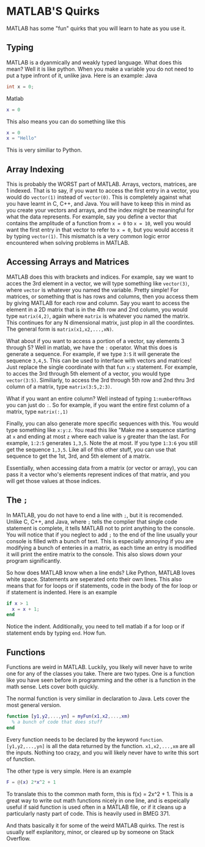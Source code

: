 # MATLAB'S Quirks

MATLAB has some "fun" quirks that you will learn to hate as you use it.

## Typing

MATLAB is a dyanmically and weakly typed language. What does this mean? Well it is like python. When you make a variable you do not need to put a type infront of it, unlike java. Here is an example:
Java
```java
int x = 0;
```
Matlab
```MATLAB
x = 0
```

This also means you can do something like this

```MATLAB
x = 0
x = "Hello"
```

This is very similiar to Python.

## Array Indexing

This is probably the WORST part of MATLAB. Arrays, vectors, matrices, are 1 indexed. That is to say, if you want to access the first entry in a vector, you would do `vector(1)` instead of `vector(0)`. This is completely against what you have learnt in C, C++, and Java. You will have to keep this in mind as you create your vectors and arrays, and the index might be meaningful for what the data represents. For example, say you define a vector that contains the amplitude of a function from `x = 0` to `x = 10`, well you would want the first entry in that vector to refer to `x = 0`, but you would access it by typing `vector(1)`. This mismatch is a very common logic error encountered when solving problems in MATLAB.

## Accessing Arrays and Matrices

MATLAB does this with brackets and indices. For example, say we want to acces the 3rd element in a vector, we will type something like `vector(3)`, where `vector` is whatever you named the variable. Pretty simple! For matrices, or something that is has rows and columns, then you access them by giving MATLAB for each row and column. Say you want to access the element in a 2D matrix that is in the 4th row and 2nd column, you would type `matrix(4,2)`, again where `matrix` is whatever you named the matrix. This continues for any N dimensional matrix, just plop in all the coordintes. The general form is `matrix(x1,x2,...,xN)`.

What about if you want to access a portion of a vector, say elements 3 through 5? Well in matlab, we have the `:` operator. What this does is generate a sequence. For example, if we type `3:5` it will generate the sequence `3,4,5`. This can be used to interface with vectors and matrices! Just replace the single coordinate with that fun `x:y` statement. For example, to acces the 3rd through 5th element of a vector, you would type `vector(3:5)`. Similiarly, to access the 3rd through 5th row and 2nd thru 3rd column of a matrix, type `matrix(3:5,2:3)`.

What if you want an entire column? Well instead of typing `1:numberOfRows` you can just do `:`. So for example, if you want the entire first column of a matrix, type `matrix(:,1)`

Finally, you can also generate more specific sequences with this. You would type something like `x:y:z`. You read this like "Make me a sequence starting at `x` and ending at most `z` where each value is `y` greater than the last. For example, `1:2:5` generates `1,3,5`. Note the at most. If you type `1:3:6` you still get the sequence `1,3,5`. Like all of this other stuff, you can use that sequence to get the 1st, 3rd, and 5th element of a matrix.

Essentially, when accessing data from a matrix (or vector or array), you can pass it a vector who's elements represent indices of that matrix, and you will get those values at those indices.

## The `;`

In MATLAB, you do not have to end a line with `;`, but it is recomended. Unlike C, C++, and Java, where `;` tells the complier that single code statement is complete, it tells MATLAB not to print anything to the console. You will notice that if you neglect to add `;` to the end of the line usually your console is filled with a bunch of text. This is especially annoying if you are modifying a bunch of enteries in a matrix, as each time an entry is modified it will print the entire matrix to the console. This also slows down your program significantly.

So how does MATLAB know when a line ends? Like Python, MATLAB loves white space. Statements are seperated onto their own lines. This also means that for for loops or if statements, code in the body of the for loop or if statement is indented. Here is an example
```MATLAB
if x > 1
  x = x + 1;
end
```
Notice the indent. Additionally, you need to tell matlab if a for loop or if statement ends by typing `end`. How fun.

## Functions

Functions are weird in MATLAB. Luckily, you likely will never have to write one for any of the classes you take. There are two types. One is a function like you have seen before in programming and the other is a function in the math sense. Lets cover both quickly.

The normal function is very similiar in declaration to Java. Lets cover the most general version.

```MATLAB
function [y1,y2,...,yn] = myFun(x1,x2,...,xm)
  % a bunch of code that does stuff
end
```

Every function needs to be declared by the keyword `function`. `[y1,y2,...,yn]` is all the data returned by the function. `x1,x2,...,xm` are all the inputs. Nothing too crazy, and you will likely never have to write this sort of function.

The other type is very simple. Here is an example

```MATLAB
F = @(x) 2*x^2 + 1
```

To translate this to the common math form, this is f(x) = 2x^2 + 1. This is a great way to write out math functions nicely in one line, and is espeically useful if said function is used often in a MATLAB file, or if it cleans up a particularly nasty part of code. This is heavily used in BMEG 371.



And thats basically it for some of the weird MATLAB quirks. The rest is usually self explanitory, minor, or cleared up by someone on Stack Overflow.
